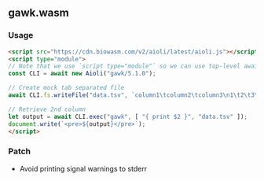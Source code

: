 ## gawk.wasm

### Usage

```html
<script src="https://cdn.biowasm.com/v2/aioli/latest/aioli.js"></script>
<script type="module">
// Note that we use `script type="module"` so we can use top-level await statements
const CLI = await new Aioli("gawk/5.1.0");

// Create mock tab separated file
await CLI.fs.writeFile("data.tsv", `column1\tcolumn2\tcolumn3\n1\t2\t3\n4\t5\t6\n`);

// Retrieve 2nd column
let output = await CLI.exec("gawk", [ "{ print $2 }", "data.tsv" ]);
document.write(`<pre>${output}</pre>`);
</script>
```

### Patch

- Avoid printing signal warnings to stderr

